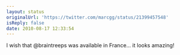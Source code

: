 ```yaml
---
layout: status
originalUrl: 'https://twitter.com/marcgg/status/21399457548'
isReply: false
date: 2010-08-17 12:33:54
---
```


I wish that @braintreeps was available in France... it looks amazing!

